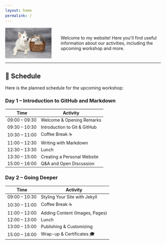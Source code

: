 ```yaml
---
layout: home
permalink: /
---
```


<div style="display: flex; align-items: center;">
  <img src="Test.png" alt="Test" style="max-width: 150px; margin-right: 30px;" />
  <p>
    Welcome to my website!  
    Here you'll find useful information about our activities, including the upcoming workshop and more.
  </p>
</div>

---

## 📅 Schedule

Here is the planned schedule for the upcoming workshop:

### Day 1 – Introduction to GitHub and Markdown

| Time           | Activity                           |
|----------------|------------------------------------|
| 09:00 – 09:30  | Welcome & Opening Remarks          |
| 09:30 – 10:30  | Introduction to Git & GitHub       |
| 10:30 – 11:00  | Coffee Break ☕                    |
| 11:00 – 12:30  | Writing with Markdown              |
| 12:30 – 13:30  | Lunch                              |
| 13:30 – 15:00  | Creating a Personal Website        |
| 15:00 – 16:00  | Q&A and Open Discussion            |

### Day 2 – Going Deeper

| Time           | Activity                           |
|----------------|------------------------------------|
| 09:00 – 10:30  | Styling Your Site with Jekyll      |
| 10:30 – 11:00  | Coffee Break ☕                    |
| 11:00 – 12:00  | Adding Content (Images, Pages)     |
| 12:00 – 13:00  | Lunch                              |
| 13:00 – 15:00  | Publishing & Customizing           |
| 15:00 – 16:00  | Wrap-up & Certificates 🎓          |
